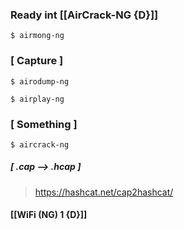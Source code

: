 ### Ready int [[AirCrack-NG {D}]]

````
$ airmong-ng
````

### [ Capture ]

````
$ airodump-ng
````

````
$ airplay-ng
````

### [ Something ]

````
$ aircrack-ng
````

##### [ .cap --> .hcap ]

> https://hashcat.net/cap2hashcat/

#### [[WiFi (NG) 1 {D}]]